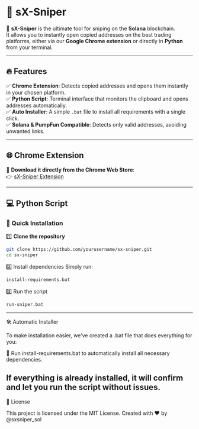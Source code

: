 # 🎯 sX-Sniper

🚀 **sX-Sniper** is the ultimate tool for sniping on the **Solana** blockchain.  
It allows you to instantly open copied addresses on the best trading platforms, either via our **Google Chrome extension** or directly in **Python** from your terminal.

---

## 🔥 Features

✅ **Chrome Extension**: Detects copied addresses and opens them instantly in your chosen platform.  
✅ **Python Script**: Terminal interface that monitors the clipboard and opens addresses automatically.  
✅ **Auto Installer**: A simple `.bat` file to install all requirements with a single click.  
✅ **Solana & PumpFun Compatible**: Detects only valid addresses, avoiding unwanted links.  

---

## 🌐 Chrome Extension

🔹 **Download it directly from the Chrome Web Store**:  
👉 [sX-Sniper Extension](https://chromewebstore.google.com/detail/sx-sniper/doinhgafoahkknaejiaccalhdffdfcjd)  

---

## 💻 Python Script

### 🚀 Quick Installation

1️⃣ **Clone the repository**  
```bash
git clone https://github.com/yourusername/sx-sniper.git
cd sx-sniper
```
2️⃣ Install dependencies
Simply run:
```bash
install-requirements.bat
```
3️⃣ Run the script
```bash
run-sniper.bat
```
---
🛠 Automatic Installer

To make installation easier, we’ve created a .bat file that does everything for you:

🔹 Run install-requirements.bat to automatically install all necessary dependencies.

If everything is already installed, it will confirm and let you run the script without issues.
---
📜 License

This project is licensed under the MIT License.
Created with ❤️ by @sxsniper_sol
